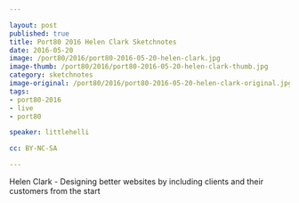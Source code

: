 ```yaml
---

layout: post
published: true
title: Port80 2016 Helen Clark Sketchnotes
date: 2016-05-20
image: /port80/2016/port80-2016-05-20-helen-clark.jpg
image-thumb: /port80/2016/port80-2016-05-20-helen-clark-thumb.jpg
category: sketchnotes
image-original: /port80/2016/port80-2016-05-20-helen-clark-original.jpg
tags:
- port80-2016
- live
- port80

speaker: littlehelli

cc: BY-NC-SA

---
```

Helen Clark - Designing better websites by including clients and their customers from the start

